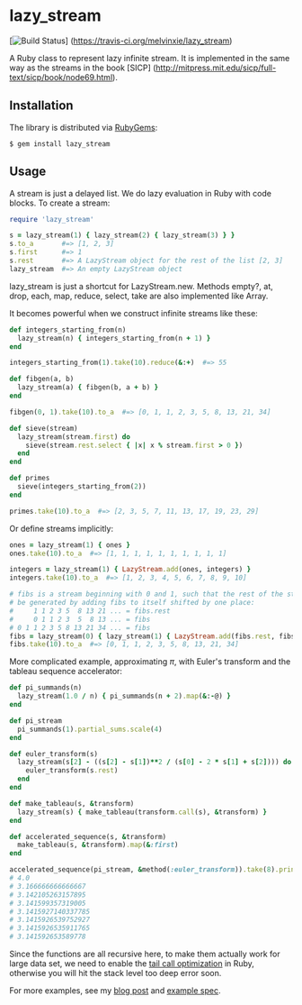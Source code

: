 lazy_stream
===========

[![Build Status](https://travis-ci.org/melvinxie/lazy_stream.png)]
(https://travis-ci.org/melvinxie/lazy_stream)

A Ruby class to represent lazy infinite stream.
It is implemented in the same way as the streams in the book [SICP]
(http://mitpress.mit.edu/sicp/full-text/sicp/book/node69.html).

## Installation
The library is distributed via [RubyGems](http://rubygems.org/gems/lazy_stream):

    $ gem install lazy_stream

## Usage

A stream is just a delayed list. We do lazy evaluation in Ruby with code blocks.
To create a stream:

``` ruby
require 'lazy_stream'

s = lazy_stream(1) { lazy_stream(2) { lazy_stream(3) } }
s.to_a       #=> [1, 2, 3]
s.first      #=> 1
s.rest       #=> A LazyStream object for the rest of the list [2, 3]
lazy_stream  #=> An empty LazyStream object
```

lazy_stream is just a shortcut for LazyStream.new.
Methods empty?, at, drop, each, map, reduce, select, take are also implemented
like Array.

It becomes powerful when we construct infinite streams like these:

``` ruby
def integers_starting_from(n)
  lazy_stream(n) { integers_starting_from(n + 1) }
end

integers_starting_from(1).take(10).reduce(&:+)  #=> 55

def fibgen(a, b)
  lazy_stream(a) { fibgen(b, a + b) }
end

fibgen(0, 1).take(10).to_a  #=> [0, 1, 1, 2, 3, 5, 8, 13, 21, 34]

def sieve(stream)
  lazy_stream(stream.first) do
    sieve(stream.rest.select { |x| x % stream.first > 0 })
  end
end

def primes
  sieve(integers_starting_from(2))
end

primes.take(10).to_a  #=> [2, 3, 5, 7, 11, 13, 17, 19, 23, 29]
```

Or define streams implicitly:

``` ruby
ones = lazy_stream(1) { ones }
ones.take(10).to_a  #=> [1, 1, 1, 1, 1, 1, 1, 1, 1, 1]

integers = lazy_stream(1) { LazyStream.add(ones, integers) }
integers.take(10).to_a  #=> [1, 2, 3, 4, 5, 6, 7, 8, 9, 10]

# fibs is a stream beginning with 0 and 1, such that the rest of the stream can
# be generated by adding fibs to itself shifted by one place:
#     1 1 2 3 5  8 13 21 ... = fibs.rest
#     0 1 1 2 3  5  8 13 ... = fibs
# 0 1 1 2 3 5 8 13 21 34 ... = fibs
fibs = lazy_stream(0) { lazy_stream(1) { LazyStream.add(fibs.rest, fibs) } }
fibs.take(10).to_a  #=> [0, 1, 1, 2, 3, 5, 8, 13, 21, 34]
```

More complicated example, approximating *π*, with Euler's transform and the
tableau sequence accelerator:

``` ruby
def pi_summands(n)
  lazy_stream(1.0 / n) { pi_summands(n + 2).map(&:-@) }
end

def pi_stream
  pi_summands(1).partial_sums.scale(4)
end

def euler_transform(s)
  lazy_stream(s[2] - ((s[2] - s[1])**2 / (s[0] - 2 * s[1] + s[2]))) do
    euler_transform(s.rest)
  end
end

def make_tableau(s, &transform)
  lazy_stream(s) { make_tableau(transform.call(s), &transform) }
end

def accelerated_sequence(s, &transform)
  make_tableau(s, &transform).map(&:first)
end

accelerated_sequence(pi_stream, &method(:euler_transform)).take(8).print
# 4.0
# 3.166666666666667
# 3.142105263157895
# 3.141599357319005
# 3.1415927140337785
# 3.1415926539752927
# 3.1415926535911765
# 3.141592653589778
```

Since the functions are all recursive here, to make them actually work for large
data set, we need to enable the
[tail call optimization](https://github.com/melvinxie/ruby/blob/master/tco.rb)
in Ruby, otherwise you will hit the stack level too deep error soon.

For more examples, see my
[blog post](http://melvinxie.github.io/blog/2013/05/04/ruby-lazy-infinite-stream-in-the-sicp-way/)
and [example spec](https://github.com/melvinxie/lazy_stream/blob/master/spec/example_spec.rb).
